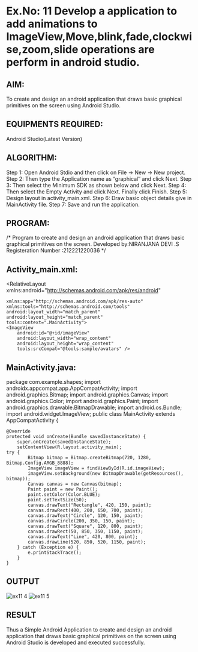 # Ex.No: 11 Develop a application to add animations to ImageView,Move,blink,fade,clockwise,zoom,slide operations are perform in android studio.
## AIM:
To create and design an android application that draws basic graphical primitives on the screen using Android Studio.
## EQUIPMENTS REQUIRED:
Android Studio(Latest Version)
## ALGORITHM:
Step 1: Open Android Stdio and then click on File -> New -> New project.
Step 2: Then type the Application name as “graphical″ and click Next. 
Step 3: Then select the Minimum SDK as shown below and click Next.
Step 4: Then select the Empty Activity and click Next. Finally click Finish.
Step 5: Design layout in activity_main.xml.
Step 6: Draw basic object details give in MainActivity file.
Step 7: Save and run the application.
## PROGRAM:
/*
Program to create and design an android application that draws basic graphical primitives on the screen.
Developed by:NIRANJANA DEVI .S
Registeration Number :212221220036
*/
## Activity_main.xml:
<RelativeLayout xmlns:android="http://schemas.android.com/apk/res/android"
~~~
xmlns:app="http://schemas.android.com/apk/res-auto"
xmlns:tools="http://schemas.android.com/tools"
android:layout_width="match_parent"
android:layout_height="match_parent"
tools:context=".MainActivity">
<ImageView
    android:id="@+id/imageView"
    android:layout_width="wrap_content"
    android:layout_height="wrap_content"
    tools:srcCompat="@tools:sample/avatars" />
~~~
## MainActivity.java:
package com.example.shapes;
import androidx.appcompat.app.AppCompatActivity;
import android.graphics.Bitmap;
import android.graphics.Canvas;
import android.graphics.Color;
import android.graphics.Paint;
import android.graphics.drawable.BitmapDrawable;
import android.os.Bundle;
import android.widget.ImageView;
public class MainActivity extends AppCompatActivity {
~~~
@Override
protected void onCreate(Bundle savedInstanceState) {
    super.onCreate(savedInstanceState);
    setContentView(R.layout.activity_main);
try {
        Bitmap bitmap = Bitmap.createBitmap(720, 1280, Bitmap.Config.ARGB_8888);
        ImageView imageView = findViewById(R.id.imageView);
        imageView.setBackground(new BitmapDrawable(getResources(), bitmap));
        Canvas canvas = new Canvas(bitmap);
        Paint paint = new Paint();
        paint.setColor(Color.BLUE);
        paint.setTextSize(50);
        canvas.drawText("Rectangle", 420, 150, paint);
        canvas.drawRect(400, 200, 650, 700, paint);
        canvas.drawText("Circle", 120, 150, paint);
        canvas.drawCircle(200, 350, 150, paint);
        canvas.drawText("Square", 120, 800, paint);
        canvas.drawRect(50, 850, 350, 1150, paint);
        canvas.drawText("Line", 420, 800, paint);
        canvas.drawLine(520, 850, 520, 1150, paint);
    } catch (Exception e) {
        e.printStackTrace();
    }
}
~~~
## OUTPUT
![ex11 4](https://github.com/Aishwarya-TM/Mobile-Application-Development/assets/127846109/815b211f-e2d7-4151-97e6-03818a786c6c)
![ex11 5](https://github.com/Aishwarya-TM/Mobile-Application-Development/assets/127846109/2b5e4f0a-9162-4551-ba5c-1fa17adeea9d)
## RESULT
Thus a Simple Android Application to create and design an android application that draws basic graphical primitives on the screen using Android Studio is developed and executed successfully.
